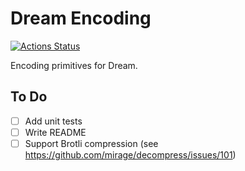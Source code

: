 # Dream Encoding

[![Actions Status](https://github.com/tmattio/dream-encoding/workflows/CI/badge.svg)](https://github.com/tmattio/dream-encoding/actions)

Encoding primitives for Dream.

## To Do

- [ ] Add unit tests
- [ ] Write README
- [ ] Support Brotli compression (see https://github.com/mirage/decompress/issues/101)
